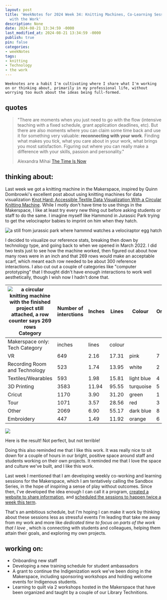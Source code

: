 ```yaml
---
layout: post
title: 'WeekNotes for 2024 Week 34: Knitting Machines, Co-Learning Sessions, and Reconnecting
  with the Work'
description: None
date: 2024-08-21 13:34:59 -0000
last_modified_at: 2024-08-21 13:34:59 -0000
publish: true
pin: false
categories:
- weekNotes
tags:
- knitting
- Technology
- the work
---
```


    Weeknotes are a habit I'm cultivating where I share what I'm working on or thinking about, primarily in my professional life, without worrying too much about the ideas being full-formed.

## quotes

> "There are moments when you just need to go with the flow (intensive teaching with a fixed schedule, grant application deadlines, etc). But there are also moments where you can claim some time back and use it for something very valuable: **reconnecting with your work**. Finding what makes you tick, what you care about in your work, what brings you most satisfaction. Figuring out where you can really make a difference with your skills, passion and personality."
>
> Alexandra Mihai [The Time Is Now](https://educationalist.substack.com/p/the-time-is-now)

## thinking about:

Last week we got a knitting machine in the Makerspace, inspired by Quinn Dombrowki's excellent post about using knitting machines for data visualization [Knot Hard: Accessible Textile Data Visualization With a Circular Knitting Machine](https://dhandlib.org/2024/04/29/knot-hard-accessible-textile-data-visualization-with-a-circular-knitting-machine/). While I motly don't have time to use things in the Makerspace, I like at least try every new thing out before asking students or staff to do the same. I imagine myself like Hammond in Jurassic Park trying to get the velociraptor babies to imprint on him when they hatch.

![a still from jurassic park where hammnd watches a velociraptor egg hatch](https://franklinsayre.trubox.ca/wp-content/uploads/sites/1955/2024/08/IMG_2791.jpeg)

I decided to visualize our reference stats, breaking then down by technology type, and going back to when we opened in March 2022. I did two tests just to see how the machine worked, then figured out about how many rows were in an inch and that 269 rows would make an acceptable scarf, which meant each row needed to be about 300 reference interactions. I also cut out a couple of categories like "computer prototyping" that I thought didn't have enough interactions to work well aesthetically, though I wish now I hadn't done that.

![a circular knitting machine with the finished project still attached, a row counter says 269 rows](https://franklinsayre.trubox.ca/wp-content/uploads/sites/1955/2024/08/IMG_2756.jpeg) Category| Number of interctions| Inches| Lines| Colour| Order| Knit to row  
---|---|---|---|---|---|---  
| Makerspace only: Tech Category| inches| lines| colour| |  
VR| 649| 2.16| 17.31| pink| 7| 214.59  
Recording Room and Technology| 523| 1.74| 13.95| white| 2| 45  
Textiles/Wearables| 593| 1.98| 15.81| light blue| 4| 89.81  
3D Printing| 3583| 11.94| 95.55| turquoise| 5| 185.36  
Cricut| 1170| 3.90| 31.20| green| 1| 31  
Tour| 1071| 3.57| 28.56| red| 3| 74  
Other| 2069| 6.90| 55.17| dark blue| 8| 269.76  
Embroidery| 447| 1.49| 11.92| orange| 6| 197.28  
![](https://franklinsayre.trubox.ca/wp-content/uploads/sites/1955/2024/08/IMG_2758.jpeg)

Here is the result! Not perfect, but not terrible!

Doing this also reminded me that I like this work. It was really nice to sit down for a couple of hours in our bright, positive space around staff and students working on their own projects. It reminded me that I love the space and culture we've built, and I like this work.

Last week I mentioned that I am developing weekly co-working and learning sessions for the Makerspace, which I am tentatively calling the Sandbox Series, in the hope of inspiring a sense of play without outcomes. Since then, I've developed the idea enough I can call it a program, [created a website to share information](https://makerspace.trubox.ca/use-makerspace/workshops-and-co-working/), and [scheduled the sessions to happen twice a week this term](https://makerspace.trubox.ca/calendar/).

That's an ambitious schedule, but I'm hoping I can make it work by thinking about these sessions less as stressful events I'm leading that take me away from my work and more like _dedicated time to focus on parts of the work that I love_ , which is connecting with students and colleagues, helping them attain their goals, and exploring my own projects.

## working on:

* Onboarding new staff
* Developing a new training schedule for student ambassadors
* A grant to continue the Indigenization work we've been doing in the Makerspace, including sponsoring workshops and holding welcome events for Indigenous students.
* Learning to quilt via 2 workshops hosted in the Makerspace that have been organized and taught by a couple of our Library Technitions.


